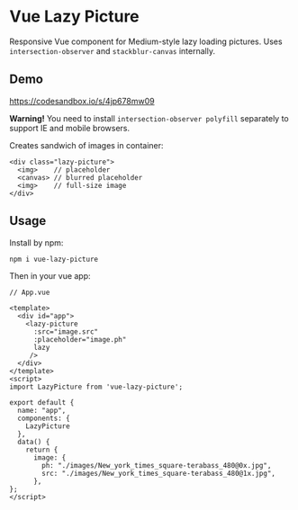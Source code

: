 # Vue Lazy Picture

Responsive Vue component for Medium-style lazy loading pictures.
Uses `intersection-observer` and `stackblur-canvas` internally.

## Demo

https://codesandbox.io/s/4jp678mw09

**Warning!**
You need to install `intersection-observer polyfill` separately to support IE and mobile browsers.

Creates sandwich of images in container:

```
<div class="lazy-picture">
  <img>    // placeholder
  <canvas> // blurred placeholder
  <img>    // full-size image
</div>
```

## Usage

Install by npm:
```
npm i vue-lazy-picture
```

Then in your vue app:

```
// App.vue

<template>
  <div id="app">
    <lazy-picture
      :src="image.src"
      :placeholder="image.ph"
      lazy
     />
  </div>
</template>
<script>
import LazyPicture from 'vue-lazy-picture';

export default {
  name: "app",
  components: {
    LazyPicture
  },
  data() {
    return {
      image: {
        ph: "./images/New_york_times_square-terabass_480@0x.jpg",
        src: "./images/New_york_times_square-terabass_480@1x.jpg",
      },
};
</script>
```
